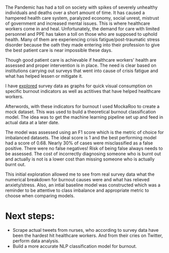 The Pandemic has had a toll on society with spikes of severely unhealthy individuals and deaths over a short amount of time. It has caused a hampered health care system, paralyzed economy, social unrest, mistrust of government and increased mental issues. This is where healthcare workers come in and heal. Unfortunately, the demand for care with limited personnel and PPE has taken a toll on those who are supposed to uphold health. Many of them are experiencing crisis fatigue/post-traumatic stress disorder because the oath they made entering into their profession to give the best patient care is near impossible these days. 

Though good patient care is achievable if healthcare workers' health are assessed and proper intervention is in place. The need is clear based on institutions carrying out surveys that went into cause of crisis fatigue and what has helped lessen or mitigate it.

I have [explored](https://www.kaggle.com/mindyng/healthcare-workers-burnout) survey data as graphs for quick visual consumption on specific burnout indicators as well as actitives that have helped healthcare workers.

Afterwords, with these indicators for burnout I used MockaRoo to create a mock dataset. This was used to build a theoretical burnout classification model. The idea was to get the machine learning pipeline set up and feed in actual data at a later date. 

The model was assessed using an F1 score which is the metric of choice for imbalanced datasets. The ideal score is 1 and the best performing model had a score of 0.68. Nearly 30% of cases were misclassified as a false positive. There were no false negatives! Risk of being false always needs to be assessed. The cost of incorrectly diagnosing someone who is burnt out and actually is not is a lower cost than missing someone who is actually burnt out.

This initial exploration allowed me to see from real survey data what the numerical breakdown for burnout causes were and what has relieved anxiety/stress. Also, an intial baseline model was constructed which was a reminder to be attentive to class imbalance and appropriate metric to choose when comparing models.

# Next steps:
* Scrape actual tweets from nurses, who according to survey data have been the hardest hit healthcare workers. And from their cries on Twitter, perform data analysis.
* Build a more accurate NLP classification model for burnout.
